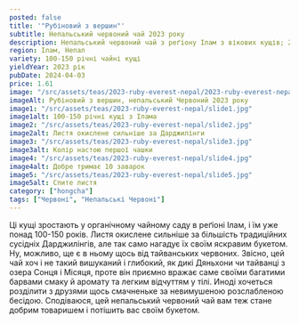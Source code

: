 ```yaml
---
posted: false
title: '"Рубіновий з вершин"'
subtitle: Непальський червоний чай 2023 року
description: Непальський червоний чай з реґіону Ілам з вікових кущів; 2023 рік.
region: Ілам, Непал
variety: 100-150 річні чайні кущі
yieldYear: 2023 рік
pubDate: 2024-04-03
price: 1.61
image: "/src/assets/teas/2023-ruby-everest-nepal/2023-ruby-everest-nepal.jpg"
imageAlt: Рубіновий з вершин, непальський Червоний 2023 року
image1: "/src/assets/teas/2023-ruby-everest-nepal/slide1.jpg"
image1alt: 100-150 річні кущі з Ілама
image2: "/src/assets/teas/2023-ruby-everest-nepal/slide2.jpg"
image2alt: Листя окислене сильніше за Дарджилінги
image3: "/src/assets/teas/2023-ruby-everest-nepal/slide3.jpg"
image3alt: Колір настою першої чашки
image4: "/src/assets/teas/2023-ruby-everest-nepal/slide4.jpg"
image4alt: Добре тримає 10 заварок
image5: "/src/assets/teas/2023-ruby-everest-nepal/slide5.jpg"
image5alt: Спите листя
category: ["hongcha"]
tags: ["Червоні", "Непальські Червоні"]
---
```


Ці кущі зростають у органічному чайному саду в реґіоні Ілам, і їм уже понад 100-150 років. Листя окислене сильніше за більшість традиційних сусідніх Дарджилінгів, але так само нагадує їх своїм яскравим букетом. Ну, можливо, ще є в ньому щось від тайванських червоних. Звісно, цей чай хоч і не такий вишуканий і глибокий, як дикі Дяньхони чи тайванці з озера Сонця і Місяця, проте він приємно вражає саме своїми багатими барвами смаку й аромату та легким відчуттям у тілі. Иноді хочеться розділити з друзями щось смачненьке за невимушеною розслабленою бесідою. Сподіваюся, цей непальський червоний чай вам теж стане добрим товаришем і потішить вас своїм букетом.